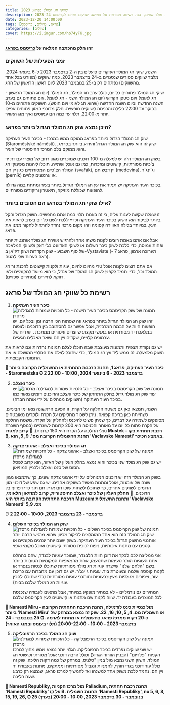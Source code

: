 ```yaml
---
title: שווקי חג המולג בפראג 2023
description: בפראג ישנם מלא שווקי חג מולד שווים, הנה רשימה מפורטת על חמישה שווקים שווים לקריסמס 2023-24
date: 2023-12-20 14:00:00
tags: [פראג, טיולים, כריסמס]
categories: [טיולים]
cover: https://i.imgur.com/ho74yFK.jpg
---
```


**זהו חלק מהכתבה המלאה על [כריסמס בפראג](https://kolha.top/travel/holiday/christmas-prauge)**

### זמני הפעילות של השווקים
השנה, שוקי חג המולד העיקריים פועלים בין ה-2 בדצמבר 2023 ל-6 בינואר 2024, מלבד שווקים ספורים שנסגרים ב-24 בדצמבר 2023. כמה שווקים (מפורט בכל אחד מהשווקים) נפתחים רק ב-25 בנובמבר 2023 ליום ראשון הראשון של החג.

שוקי חג המולד פתוחים כל יום, כולל ערב חג המולד, חג המולד (יום חג המולד הראשון - חג לאומי) ויום סטפן הקדוש (יום חג המולד השני - חג לאומי). הם פתוחים גם בערב השנה החדשה וביום השנה החדשה (שהוא חג לאומי ויום חופש).
השווקים פתוחים מ-10 בבוקר עד 22:00 בלילה והכניסה לשווקים חופשית.
חלק מדוכני המזון פתוחים אפילו יותר מ-22:00, תלוי עד כמה הם עמוסים ואיך מזג האוויר.


### היכן נמצא שוק חג המולד הגדול ביותר בפראג?
שוק חג המולד הגדול ביותר בפראג ממוקם ממש במרכז - בכיכר העיר העתיקה (Staroměstské náměstí). שוק זה הוא שוק חג המולד הגדול והידוע ביותר בפראג, והוא ממוקם בלב המרכז ההיסטורי של העיר.

בשוק חג המולד הזה יש למעלה מ-100 דוכנים שמוכרים מגוון רחב של מוצרי עבודת יד צ'כיות מסורתיות, קישוטים ומזכרות, כמו גם אוכל ושתייה. תוכלו ליהנות מפינוקי חג המולד הצ'כיים המסורתיים כגון יין חם (svařák), יין דבש חם (medovina), וג'ינג'ר (perník) או ערמונים קלויים.

בכיכר העיר העתיקה יש תמיד את עץ חג המולד הגדול ביותר בעיר ומתחת במה גדולה להופעות שכוללת מוזיקה, תיאטרון וריקודים מסורתיים.

### אילו שוקי חג המולד בפראג הם הטובים ביותר?
זו שאלה שקשה לענות עליה, כי זה באמת תלוי במה אתם מחפשים. השוק הגדול והקל ביותר לביקור הוא השוק בכיכר העיר העתיקה וכדיי ללכת לשם כל יום בערב לראות את העץ. במיוחד בלילה האווירה קסומה וזהו מקום מרכזי נהדר להתחיל לחקור ממנו את פראג.

אבל אם אתם באמת רוצים לקנות משהו אחר ולהרגיש אווירת חג מולד אותנטית יותר ופחות עמוסה, כדי ללכת לשוק כיכר השלום או לשוקי האדוונט בג'יראק ולשווקי המלאכה של סוף השבוע - שוק הקדרות ושוק דיז'אן ב-Vystaviste (תערוכה ארמון, פראג 7 - ראה הערות שלי למטה).

אם אתם רוצים לקנות אוכל טרי מהיום להיום, עוגות ולקנות קישוטים להכנת זר חג המולד וכו', כדיי תמיד לקפוץ לשוק חג המולד של אנדל, כי הוא מיועד למקומיים ולאו דווקא לתיירים (ומחירים שפויים).

## רשימת כל שווקי חג המולד של פראג

1. **כיכר העיר העתיקה**
![תמונה של שוק הקריסמס בכיכר העיר הישנה - כל הזכויות שמורות למגדלנה מרסדן](https://i.ibb.co/hF0VpJK/Christmas-Market-at-Old-Town-Square-View-from-Prague.webp)
זהו שוק חג המולד הגדול ביותר בפראג וזה שפתוח הכי הרבה זמן ובכל יום. יש הופעות חיות על הבמה המרכזית, אבל אפשר גם להסתובב בין הדוכנים ולצפות במלאכת יד מסורתית או באנשי מקצוע שיוצרים עיטורים ממתכת . יש ריח של ערמונים קלויים, שקדים ויין חם ושאר מאכלים חגיגיים.

יש גם נקודת תצפית ותמונות מעוצבת שבה תוכלו לצלם תמונות נהדרות וגם לראות את השוק מלמעלה. זה ממש ליד עץ חג המולד, כדי שתוכל לצלם את הסלפי המושלם או את התמונה הקבוצתית.

**📍 כיכר העיר העתיקה, פראג 1, תחנת הרכבת התחתית או החשמלית הקרובה ביותר - Staromestska
⏰ 2 בדצמבר 2023 - 6 בינואר 2024, 10:00 - 22:00**


2. **כיכר ואצלב**
![תמונה של שוק הקריסמס בכיכר ואצלב - כל הזכויות שמורות למגדלנה מרסדן](https://i.ibb.co/f8Vb1kq/Gingerbread-stall-at-Christmas-Markets-View-from-Prague.webp)
יש עוד שוק חג מולד גדול בחלק התחתון של כיכר ואצלב והדוכנים דומים מאוד כמו בכיכר העיר העתיקה (השווקים מנוהלים על ידי אותה חברה).

השנה, תמצאו כאן גם משטח החלקה על הקרח, זו הפעם הראשונה מאז ימי הביניים, כשהייתה כאן בריכה קפואה. ניתן לשכור מחליקים על הקרח ולוקרים מאובטחים מסופקים לשמירה על דברים, כך שניתן פשוט להיכנס ולהחליק על הקרח. משטח החלקה על הקרח פתוח כל יום עד מאוחר והכניסה היא 200 קרונות לשעתיים (בנוסף השכרת נעלי החלקה על הקרח היא 150 קרונות).
**📍 קרוב למטרו Mustek – רכבת תחתית בקו B, תחנת החשמלית הקרובה מס'. 9, 5, הוא 'Vaclavske Namesti' באמצע הכיכר.**


3. **חג המולד בכיכר ואצלב - ארגוני צדקה**
![תמונה של שוק הקריסמס בכיכר ואצלב - ארגוני צדקה - כל הזכויות שמורות למגדלנה מרסדן](https://i.ibb.co/XYYR67J/Roasted-chestnuts-at-Christmas-market-View-from-Prague.webp)
יש גם שוק חג מולד שני בכיכר והוא נמצא בחלק העליון של האזור, הוא קרוב לפסל הסוס של סנט ואצלב ולבניין המוזיאון.

בשוק חג המולד הזה יש דוכנים המנוהלים על ידי ארגוני צדקה שונים, כך שתמצאו מגוון שונה של אומנות, אוכל ומתנות מאשר בשווקים אחרים. יש גם שפע של דוכני מזון הדומים לשווקים אחרים, כך שתוכלו לשתות שוקו חם או יין חם תוך כדי דפדוף בין הדוכנים.
📍 **החלק העליון של כיכר ואצלב ההיסטורית, קרוב למוזיאון הלאומי, הרכבת התחתית הקרובה ביותר היא Muzeum ותחנת החשמלית 'Vaclavske Namesti' מס. 5,9**

⏰ **2 בדצמבר - 23 בדצמבר 2023, 10:00 - 22:00**


4. **שוק חג המולד בכיכר השלום**
![תמונה של שוק הקריסמס בכיכר השלום - כל הזכויות שמורות למגדלנה מרסדן](https://i.ibb.co/8g6knMB/Christmas-Market-at-Peace-Square-View-from-Prague-1.webp)
שוק חג המולד הזה הוא אחד המומלצים לביקור מכיוון שהוא מרגיש הרבה יותר אותנטי מהשוק הגדול בכיכר העיר העתיקה. בשוק ישנם יותר יצרנים מקומיים או קטנים עם מתנות איכותיות, ניפוח זכוכית מסורתי 
קישוטים ואוכל מקומי ואפוי.

	אני ממליצה לכם לבקר את דוכן חוות הלבנדר, שמוכר עוגיות לבנדר, שהם בהחלט אחת העוגיות הותר טעימות שתטעמו, אחת מהמאפיות המקומיות הטובות ביותר בשם "הלחם שלנו" שייצרה עוגיות חג מולד מסורתיות שתוכלו לנסות בנפרד או לקנות קופסה שלמה ומעוטרת ביד. עוגיות ג'ינג'ר. יש גם דוכן עם מחברות עם כריכת עור, ציפורים מגולפות מעץ צבעוניות  וחותכני עוגיות מסורתיות (כדי שתוכלו להכין עוגיות חג המולד שלכם בבית).

	המחירים גם נורמליים - לא במחיר מופקע במיוחד, אבל מתאים לעבודה שנכנסת לכל המוצרים בעבודת יד. שווה לקנות שם מתנות או קישוטים לעץ הקריסמס שלכם

**📍 Namesti Miru - מול כנסיית סנט לודמילה, תחנת הרכבת התחתית הקרובה ביותר 'Namesti Miru' או חשמלית מס. 4, 5, 10, 16, 22. שוק זה נמצא במרחק של כ-20 דקות ממרכז פראג בחשמלית או מתחת לאדמה.
⏰ 25 בנובמבר - 24 בדצמבר 2023 - 10:00 - 20:00-22:00 (תלוי בעומס ובמזג האוויר)**


5. **שוק חג המולד בכיכר הרפובליקה**
![תמונה של שוק הקריסמס בכיכר הרפובליקה - כל הזכויות שמורות למגדלנה מרסדן](https://i.ibb.co/XVy3NHt/Christmas-Gingerbreads-at-market-View-from-Prague.webp)
יש שני שווקים נפרדים בכיכר הרפובליקה. הגלוי יותר נמצא ממש מחוץ למרכז הקניות "פלדיום" (הבניין הוורוד הגדול) וכולל הרבה דוכני אוכל מסורתי וקישוטי חג המולד.
השוק השני נמצא מול בניין "סלניס, במרחק של כמה דקות הליכה. שוק זה כולל עוד דוכני בגדי חורף, לחמניות זנגביל מסורתיות וממתקים, מתנות בעבודת יד ויין חם. נחמד ללכת משוק אחד למשנהו ואז להמשיך למרכז פראג, שנמצא רק כרבע שעה הליכה.

**📍 Namesti Republiky, מול מרכז הקניות Palladium, תחנת רכבת תחתית 'Namesti Republiky' על קו B. תחנות חשמלית 'Namesti Republiky', no 5, 6, 8, 15, 19, 26,
⏰ 25 בנובמבר - 30 בדצמבר 2023, 10:00 - 20:00 (בערך)**

